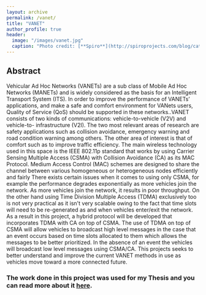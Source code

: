 ```yaml
---
layout: archive
permalink: /vanet/
title: "VANET"
author_profile: true
header:
  image: "/images/vanet.jpg"
  caption: "Photo credit: [**Spiro**](http://spiroprojects.com/blog/cat-view-more.php?blogname=What-is-Vehicular-Ad-hoc-Network-(VANET)?&id=29)"
---
```

## Abstract

Vehicular Ad Hoc Networks (VANETs) are a sub class of Mobile Ad Hoc Networks (MANETs) and is widely considered as the basis for an Intelligent Transport System (ITS). In order to improve the performance of VANETs’ applications, and make a safe and comfort environment for VANets users, Quality of Service (QoS) should be supported in these networks..VANET consists of two kinds of communications: vehicle-to-vehicle (V2V) and vehicle-to- infrastructure (V2I). The two most relevant areas of research are safety applications such as collision avoidance, emergency warning and road condition warning among others. The other area of interest is that of comfort such as to improve traffic efficiency. The main wireless technology used in this space is the IEEE 802.11p standard that works by using Carrier Sensing Multiple Access (CSMA) with Collision Avoidance (CA) as its MAC Protocol. Medium Access Control (MAC) schemes are designed to share the channel between various homogeneous or heterogeneous nodes efficiently and fairly There exists certain issues when it comes to using only CSMA, for example the performance degrades exponentially as more vehicles join the network. As more vehicles join the network, it results in poor throughput. On the other hand using Time Division Multiple Access (TDMA) exclusively too is not very practical as it isn't very scalable owing to the fact that time slots will need to be re-generated as and when vehicles enter/exit the network. As a result in this project, a hybrid protocol will be developed that incorporates TDMA with CA on top of CSMA. The use of TDMA on top of CSMA will allow vehicles to broadcast high level messages in the case that an event occurs based on time slots allocated to them which allows the messages to be better prioritized. In the absence of an event the vehicles will broadcast low level messages using CSMA/CA. This projects seeks to better understand and improve the current VANET methods in use as vehicles move toward a more connected future.

### The work done in this project was used for my Thesis and you can read more about it [here](https://www.dropbox.com/s/izhogj9zz3m9qkh/Nikhil%20Bolar_Thesis.pdf?dl=0). 
